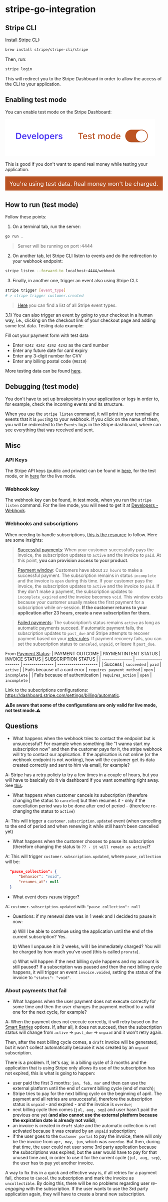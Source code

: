 # stripe-go-integration

## Stripe CLI

[Install Stripe CLI](https://stripe.com/docs/stripe-cli#install):

```sh
brew install stripe/stripe-cli/stripe
```

Then, run:

```sh
stripe login
```

This will redirect you to the Stripe Dashboard in order to allow the access of the CLI to your application.

## Enabling test mode

You can enable test mode on the Stripe Dashboard:

![alt text](img/testmode.png)

This is good if you don't want to spend real money while testing your application.

![alt text](img/realmoneynotcharged.png)

## How to run (test mode)

Follow these points:

1) On a terminal tab, run the server:

```sh
go run .
```

> Server will be running on port :4444

2) On another tab, let Stripe CLI listen to events and do the redirection to your webhook endpoint:

```sh
stripe listen --forward-to localhost:4444/webhook
```

3) Finally, in another one, trigger an event also using Stripe CLI:

```sh
stripe trigger [event_type]
# > stripe trigger customer.created
```

> [Here](https://stripe.com/docs/api/events/types) you can find a list of all Stripe event types.

3.1) You can also trigger an event by going to your checkout in a human way, i.e., clicking on the checkout link of your checkout page and adding some test data. Testing data example:

Fill out your payment form with test data

- Enter `4242 4242 4242 4242` as the card number
- Enter any future date for card expiry
- Enter any 3-digit number for CVV
- Enter any billing postal code (`90210`)

More testing data can be found [here](https://stripe.com/docs/testing).

## Debugging (test mode)

You don't have to set up breakpoints in your application or logs in order to, for example, check the incoming events and its structure.

When you use the `stripe listen` command, it will print in your terminal the events that it is `post`ing to your webhook. If you click on the name of them, you will be redirected to the `Events` logs in the Stripe dashboard, where can see everything that was received and sent.

## Misc

### API Keys

The Stripe API keys (public and private) can be found in [here](https://dashboard.stripe.com/test/apikeys), for the test mode, or in [here](https://dashboard.stripe.com/apikeys) for the live mode.

### Webhook key

The webhook key can be found, in test mode, when you run the `stripe listen` command.
For the live mode, you will need to get it at [Developers - Webhook](https://dashboard.stripe.com/test/webhooks).

### Webhooks and subscriptions

When needing to handle subscriptions, [this is the resource](https://stripe.com/docs/billing/subscriptions/webhooks) to follow.
Here are some insights:

> [Successful payments](https://stripe.com/docs/billing/subscriptions/overview#successful-payments):
> When your customer successfully pays the invoice, the subscription updates to `active` and the invoice to `paid`. At this point, __you can provision access to your product__.

> [Payment window](https://stripe.com/docs/billing/subscriptions/overview#payment-window):
> Customers have about `23 hours` to make a successful payment. The subscription remains in status `incomplete` and the invoice is `open` during this time. If your customer pays the invoice, the subscription updates to `active` and the invoice to `paid`. If they don’t make a payment, the subscription updates to `incomplete_expired` and the invoice becomes `void`.
> This window exists because your customer usually makes the first payment for a subscription while on-session. __If the customer returns to your application after 23 hours, create a new subscription for them.__

> [Failed payments](https://stripe.com/docs/billing/subscriptions/overview#failed-payments):
> The subscription’s status remains `active` as long as automatic payments succeed. If automatic payment fails, the subscription updates to `past_due` and Stripe attempts to recover payment based on your [retry rules](https://dashboard.stripe.com/settings/billing/automatic). If payment recovery fails, you can set the subscription status to `canceled`, `unpaid`, or leave it `past_due`.

From [Payment Status](https://stripe.com/docs/billing/subscriptions/overview#payment-status):
| PAYMENT OUTCOME | PAYMENTINTENT STATUS | INVOICE STATUS | SUBSCRIPTION STATUS |
| --------------- | -------------------- | --------------- | -------------------- |
|     Success     |     `succeeded`        |    `paid`        |     `active`    |
| Fails because of a card error | `requires_payment_method` | `open` |  `incomplete`  |
| Fails because of authentication |  `requires_action` |  `open` | `incomplete` |

Link to the subscriptions configurations: <https://dashboard.stripe.com/settings/billing/automatic>.

**⚠️Be aware that some of the configurations are only valid for live mode, not test mode.⚠️**

## Questions

- What happens when the webhook tries to contact the endpoint but is unsuccessful?
For example when something like "I wanna start my subscription now" and then the customer
pays for it, the stripe webhook will try to contact our application. If the application is not online (or the webhook endpoint is not working), how will the customer
get its data created correctly and sent to him via email, for example?

A: Stripe has a retry policiy to try a few times in a couple of hours, but you will have to basically do it via dashboard if you want something right away. See [this](https://docs.stripe.com/webhooks#retries).

- What happens when customer cancels its subscription (therefore changing the status to `canceled`) but then resumes it - only if the cancellation period was to be done after end of period - (therefore re-changing the status to `active`)

A: This will trigger a `customer.subscription.updated` event (when cancelling to the end of period and when renewing it while still hasn't been cancelled yet)

- What happens when the customer chooses to pause its subscription (therefore changing the status to `?? - it will remain as active`)?

A: This will trigger `customer.subscription.updated`, where `pause_collection` will be:

```json
  "pause_collection": {
      "behavior": "void",
      "resumes_at": null
  }
```

- What event does `resume` trigger?

A: `customer.subscription.updated` with `"pause_collection": null`

- Questions: if my renewal date was in 1 week and I decided to pause it now:
  
    a) Will I be able to continue using the application until the end of the current subscription?
      Yes.

    b) When I unpause it in 2 weeks, will I be immediately charged?
      You will be charged by how much you've used (this is called `prorate`).

    c) What will happen if the next billing cycle happens and my account is still paused?
      If a subscription was paused and then the next billing cycle happens, it will trigger an event `invoice.voided`, setting the status of the invoice to `"status": "void"`.

### About payments that fail

- What happens when the user payment does not execute correctly for some time and then the user changes the payment method to a valid one for the next cycle, for example?

A: When the payment does not execute correctly, it will retry based on the [Smart Retries](https://dashboard.stripe.com/settings/billing/automatic) options. If, after all, it does not succeed, then the subscription status will change from `active` -> `past_due` -> `unpaid` and it won't retry again.

Then, after the next billing cycle comes, a `draft` invoice will be generated, but it won't collect automatically because it was created by an `unpaid` subscription.

There is a problem. If, let's say, in a billing cycle of 3 months and the application that is using Stripe only allows its use of the subscription has not expired, this is what is going to happen:

- user paid the first 3 months: `jan, feb, mar` and then can use the external platform until the end of current billing cycle (end of march);
- Stripe tries to pay for the next billing cycle on the beginning of april. The payment and all retries are unsuccessful, therefore the subscription status is `unpaid` - and expired - and the invoice is `overdue`;
- next billing cycle then comes (`jul, aug, sep`) and user hasn't paid the previous one yet (__and also cannot use the external platform because the expiration date is already not valid__);
- an invoice is created in `draft` state and the automatic collection is not activated because it was created by an `unpaid` subscription;
- if the user goes to the `Customer portal` to pay the invoice, there will only be the invoice from `apr, may, jun`, which was `overdue`. But then, during that time, the user could not user some 3rd party application because the subscriptions was expired, but the user would have to pay for that unused time and, in order to use it for the current cycle (`jul, aug, sep`), the user has to pay yet another invoice.

A way to fix this in a quick and effective way is, if all retries for a payment fail, choose to `Cancel` the subscription and mark the invoice as `uncollectible`. By doing this, there will be no problems regarding user _re-engaging_ with the subscription. If the user wants to use the 3rd party application again, they will have to create a brand new subscription.

